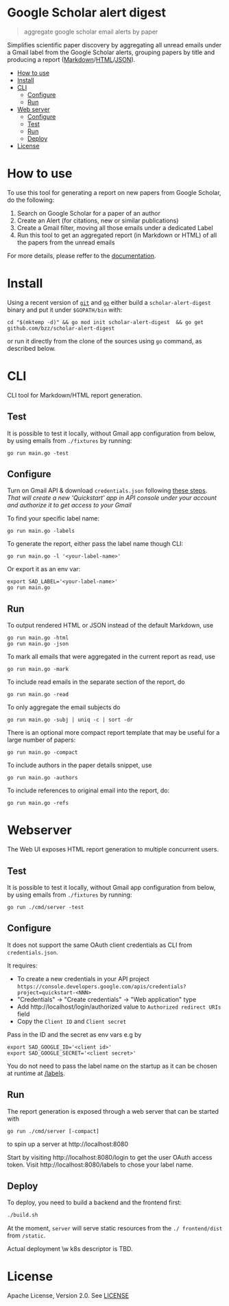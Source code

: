 # Google Scholar alert digest
> aggregate google scholar email alerts by paper

Simplifies scientific paper discovery by aggregating all unread emails under
a Gmail label from the Google Scholar alerts, grouping papers by title and producing a report ([Markdown](https://gist.github.com/bzz/1e8445f71db03a7d57d94147279ee09f)/[HTML](https://gist.github.com/bzz/e1e3ef3e0cdabc254f4e75bfa5511bcb)/[JSON](https://gist.github.com/bzz/4feeec459bcd1ec21f919eaeb163ac7a)).

* [How to use](#how-to-use)
* [Install](#install)
* [CLI](#cli)
    * [Configure](#configure)
    * [Run](#run)
* [Web server](#web-server)
    * [Configure](#configure-1)
    * [Test](#test)
    * [Run](#run-1)
    * [Deploy](#deploy)
* [License](#license)

# How to use

To use this tool for generating a report on new papers from Google Scholar, do the following:

 1. Search on Google Scholar for a paper of an author
 2. Create an Alert (for citations, new or similar publications)
 3. Create a Gmail filter, moving all those emails under a dedicated Label
 4. Run this tool to get an aggregated report (in Markdown or HTML) of all the papers from the unread emails

For more details, please reffer to the [documentation](/docs).


# Install

Using a recent version of [`git`](https://git-scm.com) and [`go`](https://golang.org)
either build a `scholar-alert-digest` binary and put it under `$GOPATH/bin` with:

```
cd "$(mktemp -d)" && go mod init scholar-alert-digest  && go get github.com/bzz/scholar-alert-digest
```

or run it directly from the clone of the sources using `go` command, as described below.

# CLI

CLI tool for Markdown/HTML report generation.

## Test
It is possible to test it locally, without Gmail app configuration from below, by using emails from `./fixtures` by running:

```
go run main.go -test
```

## Configure

Turn on Gmail API & download `credentials.json` following [these steps](https://developers.google.com/gmail/api/quickstart/go#step_1_turn_on_the).</br>
_That will create a new 'Quickstart' app in API console under your account and authorize it to get access to your Gmail_


To find your specific label name:

`go run main.go -labels`

To generate the report, either pass the label name though CLI:

`go run main.go -l '<your-label-name>'`

Or export it as an env var:

```shell
export SAD_LABEL='<your-label-name>'
go run main.go
```

## Run
To output rendered HTML or JSON instead of the default Markdown, use
```
go run main.go -html
go run main.go -json
```

To mark all emails that were aggregated in the current report as read, use
```
go run main.go -mark
```

To include read emails in the separate section of the report, do
```
go run main.go -read
```

To only aggregate the email subjects do
```
go run main.go -subj | uniq -c | sort -dr
```

There is an optional more compact report template that may be useful for a large number of papers:
```
go run main.go -compact
```

To include authors in the paper details snippet, use
```
go run main.go -authors
```

To include references to original email into the report, do:
```
go run main.go -refs
```

# Webserver
The Web UI exposes HTML report generation to multiple concurrent users.

## Test
It is possible to test it locally, without Gmail app configuration from below, by using emails from `./fixtures` by running:

```
go run ./cmd/server -test
```

## Configure
It does not support the same OAuth client credentials as CLI from `credentials.json`.

It requires:
 - To create a new credentials in your API project `https://console.developers.google.com/apis/credentials?project=quickstart-<NNN>`
 - "Credentials" -> "Create credentials" -> "Web application" type
 - Add http://localhost/login/authorized value to `Authorized redirect URIs` field
 - Copy the `Client ID` and `Client secret`

Pass in the ID and the secret as env vars e.g by
```shell
export SAD_GOOGLE_ID='<client id>'
export SAD_GOOGLE_SECRET='<client secret>'
```

You do not need to pass the label name on the startup as it can be chosen at
runtime at [/labels](http://localhost:8080/labels).

## Run
The report generation is exposed through a web server that can be started with
```
go run ./cmd/server [-compact]
```

to spin up a server at http://localhost:8080

Start by visiting http://localhost:8080/login to get the user OAuth access token.
Visit http://localhost:8080/labels to chose your label name.

## Deploy
To deploy, you need to build a backend and the frontend first:
```sh
./build.sh
```

At the moment, `server` will serve static resources from the `./ frontend/dist` from `/static`.

Actual deployment \w k8s descriptor is TBD.

# License

Apache License, Version 2.0. See [LICENSE](LICENSE)
